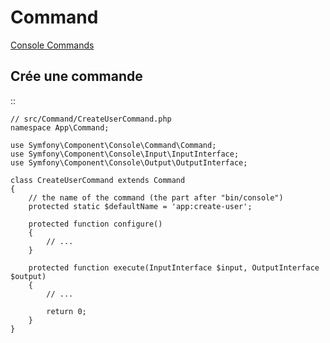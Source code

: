 Command
===================
[Console Commands](https://symfony.com/doc/current/console.html#the-console-app-env-app-debug)


Crée une commande
--------------------------------
::

    // src/Command/CreateUserCommand.php
    namespace App\Command;

    use Symfony\Component\Console\Command\Command;
    use Symfony\Component\Console\Input\InputInterface;
    use Symfony\Component\Console\Output\OutputInterface;

    class CreateUserCommand extends Command
    {
        // the name of the command (the part after "bin/console")
        protected static $defaultName = 'app:create-user';

        protected function configure()
        {
            // ...
        }

        protected function execute(InputInterface $input, OutputInterface $output)
        {
            // ...

            return 0;
        }
    }
